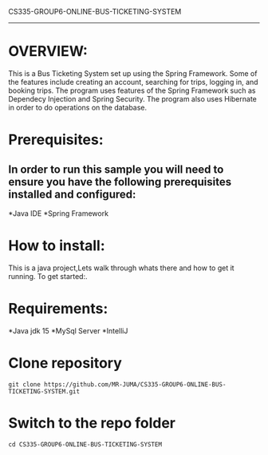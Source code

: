 CS335-GROUP6-ONLINE-BUS-TICKETING-SYSTEM
________________________________________

# OVERVIEW:

This is a Bus Ticketing System set up using the Spring Framework. Some of the features include creating an account, searching for trips, logging in, and booking trips. The program uses features of the Spring Framework such as Dependecy Injection and Spring Security. The program also uses Hibernate in order to do operations on the database.

# Prerequisites:
## In order to run this sample you will need to ensure you have the following prerequisites installed and configured:
*Java IDE
*Spring Framework

# How to install:
This is a java project,Lets walk through whats there and how to get it running. To get started:.

# Requirements:
*Java jdk 15 
*MySql Server
*IntelliJ

# Clone repository
```
git clone https://github.com/MR-JUMA/CS335-GROUP6-ONLINE-BUS-TICKETING-SYSTEM.git
```
# Switch to the repo folder
```
cd CS335-GROUP6-ONLINE-BUS-TICKETING-SYSTEM
```



   

